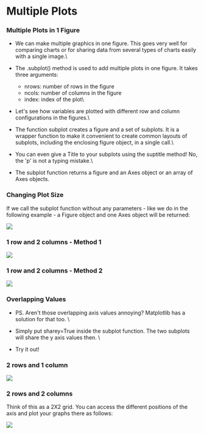 # Multiple Plots

### Multiple Plots in 1 Figure

* We can make multiple graphics in one figure. This goes very well for comparing charts or for sharing data from several types of charts easily with a single image.\

* The .subplot() method is used to add multiple plots in one figure. It takes three arguments:
  * nrows: number of rows in the figure
  * ncols: number of columns in the figure
  * index: index of the plot\

* Let's see how variables are plotted with different row and column configurations in the figures.\

* The function subplot creates a figure and a set of subplots. It is a wrapper function to make it convenient to create common layouts of subplots, including the enclosing figure object, in a single call.\

* You can even give a Title to your subplots using the suptitle method! No, the 'p' is not a typing mistake.\

* The subplot function returns a figure and an Axes object or an array of Axes objects.

### Changing Plot Size

If we call the subplot function without any parameters - like we do in the following example - a Figure object and one Axes object will be returned:

![](https://lh6.googleusercontent.com/T-MBLEeJb3CIqBysfMsTFE8S0x7DfGwfBR96fYza1Kp3ghWSAoAjnG41iEJHgkfMkwaFaaUsRDsHGmNUg6tNdZvqjtiWoGk2XSEiLowfJWge8Xg8xJJ93hdZVwCcX8tOKdJMQONx9YE=s0)

### 1 row and 2 columns - Method 1

![](https://lh3.googleusercontent.com/SlhKyw_CNDzPZ1dJB5\_BwWTHltOhOwhAl8q2qj6DL0tK7FrP1XVaafas7SGmgaOgu7bfYZBCoa2NyWNA6IYmED1FJVYuYTqFE7mdzjTEsbcLgxe6K3FgVTaFu0SaeKr-QkR9up18N9Y=s0)

### **1 row and 2 columns - Method 2**

![](https://lh6.googleusercontent.com/LnTP38A6blHMXEAk1bHkCrl171glAKWrkD16ZJCuuS2KNWOmTy843EV9B2UmTbE0MyJ5txJFwFaThEzaBzI8v_d48OGW4gKbhgncIiz5ufuB7-BlD1YSAdS4pWazhMzYHjEEFD8W3wA=s0)

### Overlapping Values

* PS. Aren't those overlapping axis values annoying? Matplotlib has a solution for that too. \

* Simply put sharey=True inside the subplot function. The two subplots will share the y axis values then. \

* Try it out!

### 2 rows and 1 column

![](https://lh4.googleusercontent.com/3X-CycTu_r7ETKuBhu8880ufkZ9aZXFGabokvaG5sz0ZCm-tXf3SORBUvllfaJRVVOvbbuDypQI4Ag2LFclAhPaYPwNpc0ARAPrL81Qmdv-AF64E_qiroFuNOvfy8tyaK3uCEthR9U0=s0)



### 2 rows and 2 columns

Think of this as a 2X2 grid. You can access the different positions of the axis and plot your graphs there as follows:

![](https://lh3.googleusercontent.com/B7J5O2\_wtFHiR_BSc3F6WX7TWT5BZykEkdmWPnVKOIBGduPEWdW4nmT7jaJmUHB1zwUrCAWLs29oNcJ6mJhb-4k\_1h\_5X1DNhRI9ExkgENCoIvG8qC9c9Qm51lJJzC1dTF3lqPqxDkg=s0)
